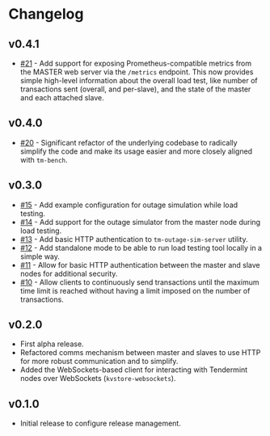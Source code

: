 # Changelog

## v0.4.1
* [\#21](https://github.com/interchainio/tm-load-test/pull/21) - Add support
  for exposing Prometheus-compatible metrics from the MASTER web server via
  the `/metrics` endpoint. This now provides simple high-level information
  about the overall load test, like number of transactions sent (overall, and
  per-slave), and the state of the master and each attached slave.

## v0.4.0
* [\#20](https://github.com/interchainio/tm-load-test/pull/20) - Significant
  refactor of the underlying codebase to radically simplify the code and make
  its usage easier and more closely aligned with `tm-bench`.

## v0.3.0
* [\#15](https://github.com/interchainio/tm-load-test/pull/14) - Add example
  configuration for outage simulation while load testing.
* [\#14](https://github.com/interchainio/tm-load-test/pull/14) - Add support for
  the outage simulator from the master node during load testing.
* [\#13](https://github.com/interchainio/tm-load-test/pull/13) - Add basic HTTP
  authentication to `tm-outage-sim-server` utility.
* [\#12](https://github.com/interchainio/tm-load-test/pull/12) - Add standalone
  mode to be able to run load testing tool locally in a simple way.
* [\#11](https://github.com/interchainio/tm-load-test/pull/11) - Allow for basic
  HTTP authentication between the master and slave nodes for additional
  security.
* [\#10](https://github.com/interchainio/tm-load-test/pull/10) - Allow clients
  to continuously send transactions until the maximum time limit is reached
  without having a limit imposed on the number of transactions.

## v0.2.0
* First alpha release.
* Refactored comms mechanism between master and slaves to use HTTP for more
  robust communication and to simplify.
* Added the WebSockets-based client for interacting with Tendermint nodes over
  WebSockets (`kvstore-websockets`).

## v0.1.0
* Initial release to configure release management.

